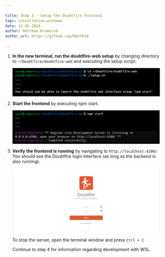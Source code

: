 ```yaml
---

title: Step 3 - Setup the Doubtfire Frontend
tags: installation,windows
date: 12-05-2020
author: Matthew Kramersh
author_url: https://github.com/MattK18

---
```


1. **In the new terminal, run the doubtfire-web setup** by changing directory to `~/Doubtfire/doubtfire-web` and executing the setup script.

    <img alt="Doubtfire set up" src="/images/articles/installation/windows/Doubtfire_one.PNG" style="width: 500px; display:block; margin: 0 auto;"></img>

2. **Start the frontend** by executing npm start. 

     <img alt="Start frontend" src="/images/articles/installation/windows/doubtfire_two.PNG" style="width: 500px; display:block; margin: 0 auto;"></img>

3. **Verify the frontend is running** by navigating to `http://localhost:4200/`. You should see the Doubtfire login interface (as long as the backend is also running).

    <img alt="Setup doubtfire-api" src="/images/articles/installation/windows/doubtfire_three.PNG" style="width: 500px; display:block; margin: 0 auto;"></img>

    To stop the server, open the terminal window and press `Ctrl + C`
    
    Continue to step 4 for information regarding development with WSL.